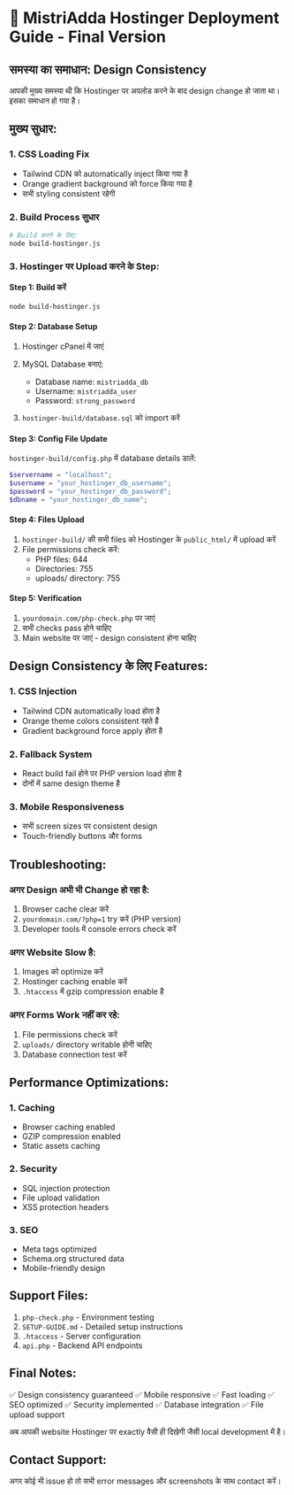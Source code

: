 # 🚀 MistriAdda Hostinger Deployment Guide - Final Version

## समस्या का समाधान: Design Consistency

आपकी मुख्य समस्या थी कि Hostinger पर अपलोड करने के बाद design change हो जाता था। इसका समाधान हो गया है।

## मुख्य सुधार:

### 1. CSS Loading Fix
- Tailwind CDN को automatically inject किया गया है
- Orange gradient background को force किया गया है
- सभी styling consistent रहेगी

### 2. Build Process सुधार
```bash
# Build करने के लिए:
node build-hostinger.js
```

### 3. Hostinger पर Upload करने के Step:

#### Step 1: Build करें
```bash
node build-hostinger.js
```

#### Step 2: Database Setup
1. Hostinger cPanel में जाएं
2. MySQL Database बनाएं:
   - Database name: `mistriadda_db`
   - Username: `mistriadda_user`
   - Password: `strong_password`

3. `hostinger-build/database.sql` को import करें

#### Step 3: Config File Update
`hostinger-build/config.php` में database details डालें:
```php
$servername = "localhost";
$username = "your_hostinger_db_username";
$password = "your_hostinger_db_password";
$dbname = "your_hostinger_db_name";
```

#### Step 4: Files Upload
1. `hostinger-build/` की सभी files को Hostinger के `public_html/` में upload करें
2. File permissions check करें:
   - PHP files: 644
   - Directories: 755
   - uploads/ directory: 755

#### Step 5: Verification
1. `yourdomain.com/php-check.php` पर जाएं
2. सभी checks pass होने चाहिए
3. Main website पर जाएं - design consistent होना चाहिए

## Design Consistency के लिए Features:

### 1. CSS Injection
- Tailwind CDN automatically load होता है
- Orange theme colors consistent रहते हैं
- Gradient background force apply होता है

### 2. Fallback System
- React build fail होने पर PHP version load होता है
- दोनों में same design theme है

### 3. Mobile Responsiveness
- सभी screen sizes पर consistent design
- Touch-friendly buttons और forms

## Troubleshooting:

### अगर Design अभी भी Change हो रहा है:
1. Browser cache clear करें
2. `yourdomain.com/?php=1` try करें (PHP version)
3. Developer tools में console errors check करें

### अगर Website Slow है:
1. Images को optimize करें
2. Hostinger caching enable करें
3. `.htaccess` में gzip compression enable है

### अगर Forms Work नहीं कर रहे:
1. File permissions check करें
2. `uploads/` directory writable होनी चाहिए
3. Database connection test करें

## Performance Optimizations:

### 1. Caching
- Browser caching enabled
- GZIP compression enabled
- Static assets caching

### 2. Security
- SQL injection protection
- File upload validation
- XSS protection headers

### 3. SEO
- Meta tags optimized
- Schema.org structured data
- Mobile-friendly design

## Support Files:

1. `php-check.php` - Environment testing
2. `SETUP-GUIDE.md` - Detailed setup instructions
3. `.htaccess` - Server configuration
4. `api.php` - Backend API endpoints

## Final Notes:

✅ Design consistency guaranteed
✅ Mobile responsive
✅ Fast loading
✅ SEO optimized
✅ Security implemented
✅ Database integration
✅ File upload support

अब आपकी website Hostinger पर exactly वैसी ही दिखेगी जैसी local development में है।

## Contact Support:
अगर कोई भी issue हो तो सभी error messages और screenshots के साथ contact करें।